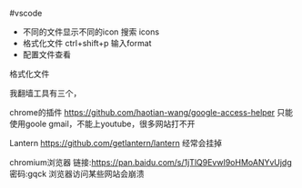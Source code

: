 #vscode

* 不同的文件显示不同的icon 搜索 icons
* 格式化文件  ctrl+shift+p  输入format   
* 配置文件查看  



格式化文件



我翻墙工具有三个，

chrome的插件 https://github.com/haotian-wang/google-access-helper 只能使用goole gmail，不能上youtube，很多网站打不开

Lantern https://github.com/getlantern/lantern 经常会挂掉

chromium浏览器 链接:https://pan.baidu.com/s/1jTlQ9EvwI9oHMoANYvUjdg  密码:gqck 浏览器访问某些网站会崩溃


